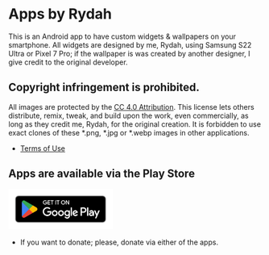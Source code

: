 # Apps by Rydah
This is an Android app to have custom widgets & wallpapers on your smartphone. All widgets are designed by me, Rydah, using Samsung S22 Ultra or Pixel 7 Pro; if the wallpaper is was created by another designer, I give credit to the original developer.

## Copyright infringement is prohibited.
All images are protected by the [CC 4.0 Attribution](https://creativecommons.org/licenses/by/4.0/legalcode#s2b/).
This license lets others distribute, remix, tweak, and build upon the work, even commercially, as long as they credit me, Rydah, for the original creation.
It is forbidden to use exact clones of these *.png, *.jpg or *.webp images in other applications.

* [Terms of Use](https://github.com/RydahDoesTech/apps/blob/main/terms_and_conditions.md#terms--conditions)

## Apps are available via the Play Store
<a href="https://play.google.com/store/apps/dev?id=4800824109645536776">
<img height="80" alt="Get it on Google Play" src="https://github.com/RydahDoesTech/apps/blob/main/playstore.png?raw=true">
</a>

* If you want to donate; please, donate via either of the apps.
